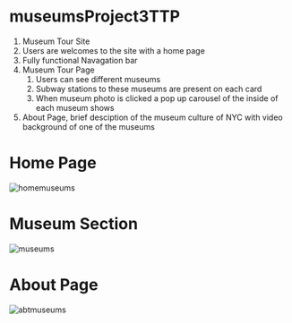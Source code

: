 # museumsProject3TTP

1. Museum Tour Site
  1. Users are welcomes to the site with a home page
  2. Fully functional Navagation bar
  3. Museum Tour Page
      1. Users can see different museums
      2. Subway stations to these museums are present on each card
      3. When museum photo is clicked a pop up carousel of the inside of each museum shows
  4. About Page, brief desciption of the museum culture of NYC with video background of one of the museums

# Home Page  #
![homemuseums](https://user-images.githubusercontent.com/20888719/151865013-f74da8e8-1ce2-43b0-b77d-1f81af105c2c.PNG)

# Museum Section #
![museums](https://user-images.githubusercontent.com/20888719/151864835-b749bcfb-c97f-4356-a5cc-ee01e672ddb2.PNG)

# About Page #
![abtmuseums](https://user-images.githubusercontent.com/20888719/151864995-885f5e72-fc51-4168-bbe0-65a1b79e9c61.PNG)



